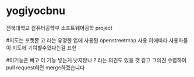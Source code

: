 # yogiyocbnu
전북대학교 컴퓨터공학부 소프트웨어공학 project

#지도는 포켓몬 고 라는 유명한 앱에 사용된 openstreetmap 사용 이에따라 사용자들이 지도에 기여할수있다는걸 표현 


#이기능은 빼고 이 기능 넣는게 낫지않나 ? 라는 의견도 있을 것 같고  그의견 수렴하여 pull request하면 merge하겠습니다 
